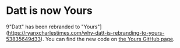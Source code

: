 Datt is now Yours
=================
9"Datt" has been rebranded to "Yours"](https://ryanxcharlestimes.com/why-datt-is-rebranding-to-yours-53835649d33). You can find the new code on [the Yours GitHub page](https://github.com/yoursnetwork).

